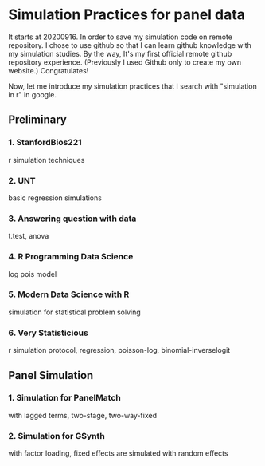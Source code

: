 # Simulation Practices for panel data
It starts at 20200916. In order to save my simulation code on remote repository. I chose to use github so that I can learn github knowledge with my simulation studies. By the way, It's my first official remote github repository experience. (Previously I used Github only to create my own website.) Congratulates!

Now, let me introduce my simulation practices that I search with "simulation in r" in google.

## Preliminary
### 1. StanfordBios221
r simulation techniques
### 2. UNT
basic regression simulations
### 3. Answering question with data
t.test, anova
### 4. R Programming Data Science
log pois model 
### 5. Modern Data Science with R
simulation for statistical problem solving
### 6. Very Statisticious
r simulation protocol, regression, poisson-log, binomial-inverselogit

## Panel Simulation
### 1. Simulation for PanelMatch
with lagged terms, two-stage, two-way-fixed 
### 2. Simulation for GSynth
with factor loading, fixed effects are simulated with random effects